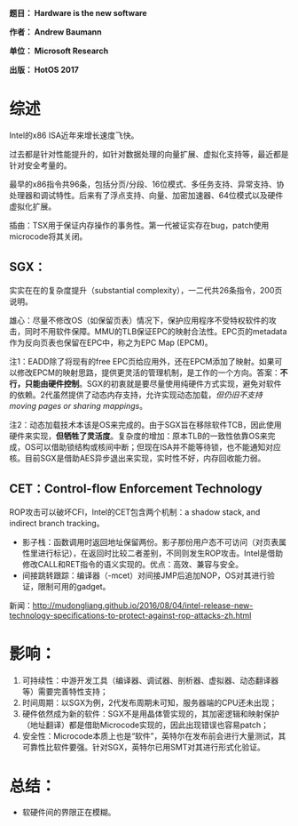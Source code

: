 **题目： Hardware is the new software**

**作者： Andrew Baumann**

**单位： Microsoft Research**

**出版： HotOS 2017**

# 综述
Intel的x86 ISA近年来增长速度飞快。

过去都是针对性能提升的，如针对数据处理的向量扩展、虚拟化支持等，最近都是针对安全考量的。

最早的x86指令共96条，包括分页/分段、16位模式、多任务支持、异常支持、协处理器和调试特性。后来有了浮点支持、向量、加密加速器、64位模式以及硬件虚拟化扩展。

插曲：TSX用于保证内存操作的事务性。第一代被证实存在bug，patch使用microcode将其关闭。

## SGX：
实实在在的复杂度提升（substantial complexity），一二代共26条指令，200页说明。

雄心：尽量不修改OS（如保留页表）情况下，保护应用程序不受特权软件的攻击，同时不用软件保障。MMU的TLB保证EPC的映射合法性。EPC页的metadata作为反向页表也保留在EPC中，称之为EPC Map (EPCM)。

注1：EADD除了将现有的free EPC页给应用外，还在EPCM添加了映射。如果可以修改EPCM的映射思路，提供更灵活的管理机制，是工作的一个方向。答案：**不行，只能由硬件控制**。SGX的初衷就是要尽量使用纯硬件方式实现，避免对软件的依赖。2代虽然提供了动态内存支持，允许实现动态加载，*但仍旧不支持moving pages or sharing mappings*。

注2：动态加载技术本该是OS来完成的。由于SGX旨在移除软件TCB，因此使用硬件来实现，**但牺牲了灵活度**。复杂度的增加：原本TLB的一致性依靠OS来完成，OS可以借助锁结构或核间中断；但现在ISA并不能等待锁，也不能通知对应核。目前SGX是借助AES异步退出来实现，实时性不好，内存回收能力弱。


## CET：Control-flow Enforcement Technology
ROP攻击可以破坏CFI，Intel的CET包含两个机制：a shadow stack, and indirect branch tracking。

* 影子栈：函数调用时返回地址保留两份。影子那份用户态不可访问（对页表属性里进行标记），在返回时比较二者差别，不同则发生ROP攻击。Intel是借助修改CALL和RET指令的语义实现的。优点：高效、兼容与安全。
* 间接跳转跟踪：编译器（-mcet）对间接JMP后追加NOP，OS对其进行验证，限制可用的gadget。

新闻：http://mudongliang.github.io/2016/08/04/intel-release-new-technology-specifications-to-protect-against-rop-attacks-zh.html

# 影响：
1. 可持续性：中游开发工具（编译器、调试器、剖析器、虚拟器、动态翻译器等）需要完善特性支持；
2. 时间周期：以SGX为例，2代发布周期未可知，服务器端的CPU还未出现；
3. 硬件依然成为新的软件：SGX不是用晶体管实现的，其加密逻辑和映射保护（地址翻译）都是借助Microcode实现的，因此出现错误也容易patch；
4. 安全性：Microcode本质上也是“软件”，英特尔在发布前会进行大量测试，其可靠性比软件要强。针对SGX，英特尔已用SMT对其进行形式化验证。


# 总结：
* 软硬件间的界限正在模糊。
